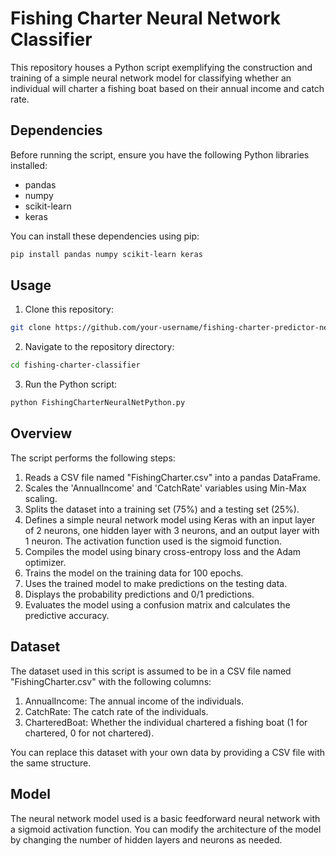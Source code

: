 # Fishing Charter Neural Network Classifier

This repository houses a Python script exemplifying the construction and training of a simple neural network model for classifying whether an individual will charter a fishing boat based on their annual income and catch rate.

## Dependencies
Before running the script, ensure you have the following Python libraries installed:

- pandas
- numpy
- scikit-learn
- keras

You can install these dependencies using pip:

```bash
pip install pandas numpy scikit-learn keras
```

## Usage
1. Clone this repository:

```bash
git clone https://github.com/your-username/fishing-charter-predictor-neural-net.git
```

2. Navigate to the repository directory:

```bash
cd fishing-charter-classifier
```

3. Run the Python script:

```bash
python FishingCharterNeuralNetPython.py
```

## Overview
The script performs the following steps:


1. Reads a CSV file named "FishingCharter.csv" into a pandas DataFrame.
2. Scales the 'AnnualIncome' and 'CatchRate' variables using Min-Max scaling.
3. Splits the dataset into a training set (75%) and a testing set (25%).
4. Defines a simple neural network model using Keras with an input layer of 2 neurons, one hidden layer with 3 neurons, and an output layer with 1 neuron. The activation function used is the sigmoid function.
5. Compiles the model using binary cross-entropy loss and the Adam optimizer.
6. Trains the model on the training data for 100 epochs.
7. Uses the trained model to make predictions on the testing data.
8. Displays the probability predictions and 0/1 predictions.
9. Evaluates the model using a confusion matrix and calculates the predictive accuracy.

## Dataset
The dataset used in this script is assumed to be in a CSV file named "FishingCharter.csv" with the following columns:

1. AnnualIncome: The annual income of the individuals.
2. CatchRate: The catch rate of the individuals.
3. CharteredBoat: Whether the individual chartered a fishing boat (1 for chartered, 0 for not chartered).

You can replace this dataset with your own data by providing a CSV file with the same structure.

## Model
The neural network model used is a basic feedforward neural network with a sigmoid activation function. You can modify the architecture of the model by changing the number of hidden layers and neurons as needed.
